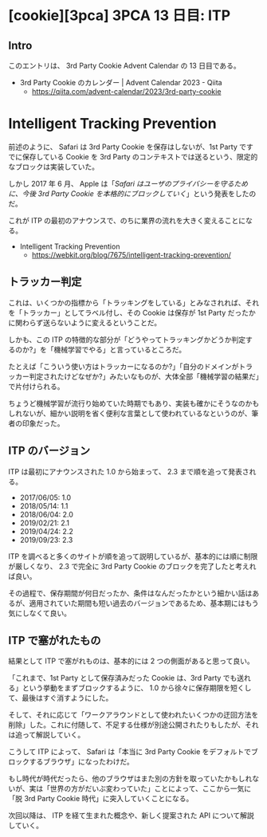 # [cookie][3pca] 3PCA 13 日目: ITP

## Intro

このエントリは、 3rd Party Cookie Advent Calendar の 13 日目である。

- 3rd Party Cookie のカレンダー | Advent Calendar 2023 - Qiita
  - https://qiita.com/advent-calendar/2023/3rd-party-cookie

# Intelligent Tracking Prevention

前述のように、 Safari は 3rd Party Cookie を保存はしないが、1st Party ですでに保存している Cookie を 3rd Party のコンテキストでは送るという、限定的なブロックは実装していた。

しかし 2017 年 6 月、 Apple は「*Safari はユーザのプライバシーを守るために、今後 3rd Party Cookie を本格的にブロックしていく*」という発表をしたのだ。

これが ITP の最初のアナウンスで、のちに業界の流れを大きく変えることになる。

- Intelligent Tracking Prevention
  - https://webkit.org/blog/7675/intelligent-tracking-prevention/


## トラッカー判定

これは、いくつかの指標から「トラッキングをしている」とみなされれば、それを「トラッカー」としてラベル付し、その Cookie は保存が 1st Party だったかに関わらず送らないように変えるということだ。

しかも、この ITP の特徴的な部分が「どうやってトラッキングかどうか判定するのか?」を「機械学習でやる」と言っているところだ。

たとえば「こういう使い方はトラッカーになるのか?」「自分のドメインがトラッカー判定されたけどなぜか?」みたいなものが、大体全部「機械学習の結果だ」で片付けられる。

ちょうど機械学習が流行り始めていた時期でもあり、実装も確かにそうなのかもしれないが、細かい説明を省く便利な言葉として使われているなというのが、筆者の印象だった。


## ITP のバージョン

ITP は最初にアナウンスされた 1.0 から始まって、 2.3 まで順を追って発表される。

- 2017/06/05: 1.0
- 2018/05/14: 1.1
- 2018/06/04: 2.0
- 2019/02/21: 2.1
- 2019/04/24: 2.2
- 2019/09/23: 2.3

ITP を調べると多くのサイトが順を追って説明しているが、基本的には順に制限が厳しくなり、 2.3 で完全に 3rd Party Cookie のブロックを完了したと考えれば良い。

その過程で、保存期間が何日だったか、条件はなんだったかという細かい話はあるが、適用されていた期間も短い過去のバージョンであるため、基本期にはもう気にしなくて良い。


## ITP で塞がれたもの

結果として ITP で塞がれものは、基本的には 2 つの側面があると思って良い。

「これまで、1st Party として保存済みだった Cookie は、3rd Party でも送れる」という挙動をまずブロックするように、 1.0 から徐々に保存期限を短くして、最後はすぐ消すようにした。

そして、それに応じて「ワークアラウンドとして使われたいくつかの迂回方法を削除」した。これに付随して、不足する仕様が別途公開されたりもしたが、それは追って解説していく。

こうして ITP によって、 Safari は「本当に 3rd Party Cookie をデフォルトでブロックするブラウザ」になったわけだ。

もし時代が時代だったら、他のブラウザはまた別の方針を取っていたかもしれないが、実は「世界の方がだいぶ変わっていた」ことによって、ここから一気に「脱 3rd Party Cookie 時代」に突入していくことになる。

次回以降は、 ITP を経て生まれた概念や、新しく提案された API について解説していく。